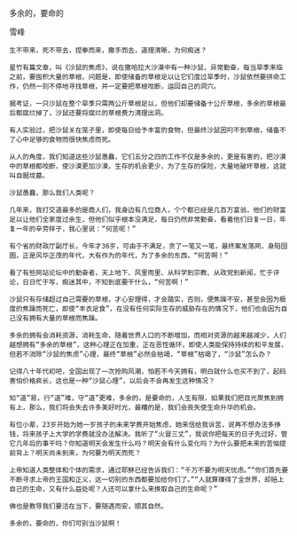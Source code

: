 多余的，要命的

雪峰


    生不带来，死不带去，捏拳而来，撒手而去，道理清晰，为何痴迷？

    星竹有篇文章，叫《沙鼠的焦虑》，说在撒哈拉大沙漠中有一种沙鼠，异常勤奋，每当旱季来临之前，要囤积大量的草根，问题是，即使储备的草根足以让它们度过旱季时，沙鼠依然要拼命工作，仍然一刻不停地寻找草根，并一定要把草根咬断，运回自己的洞穴。

    据考证，一只沙鼠在整个旱季只需两公斤草根足以，但他们却要储备十公斤草根，多余的草根最后都腐烂掉了，沙鼠还要将腐烂的草根费力清理出洞。

    有人实验过，把沙鼠关在笼子里，即使每日给予丰富的食物，但最终沙鼠因叼不到草根，储备不了心中足够的食物而很快焦虑而死。

    从人的角度，我们知道这些沙鼠愚蠢，它们五分之四的工作不仅是多余的，更是有害的，把沙漠中的草根都咬断，使沙漠更加沙漠，生存的机会更少，为了生存的保险，大量地破坏草根，这就叫自掘坟墓。

    沙鼠愚蠢，那么我们人类呢？

    几年来，我打交道最多的是商人们，我身边有几位商人，个个都已经是几百万富翁，他们的财富足以让他们全家度过余生，但他们似乎根本没满足，每日仍然非常勤奋，看着他们日复一日，年复一年的辛劳样子，我心里说：“何苦呢！”

    有个省的财政厅副厅长，今年才36岁，可由于不满足，贪了一笔又一笔，最终案发落网，身陷囹圄，正是风华正茂的年代，大有作为的年代，为了多余的东西，“何苦啊！”

    看了有些网站论坛中的勤奋者，天上地下、风里雨里、从科学到宗教、从政党到新闻，忙于评论，日日忙于写，痴迷其中，不知到底要干什么，“何苦啊！”

    沙鼠只有存储超过自己需要的草根，才心安理得，才会踏实，否则，便焦躁不安，甚至会因为极度的焦躁而死亡，即使“丰衣足食”，在没有任何实际生存的威胁存在的情况下，他们也会因为自己没有拥有大量的草根而焦躁。

    多余的拥有会消耗资源，消耗生命，随着世界人口的不断增加，而相对资源的越来越减少，人们越想拥有“多余的草根”，这种心理正在加重，正在恶性循环，即使人类能保持持续的和平发展，但若不消除“沙鼠的焦虑”心理，最终“草根”必然会枯竭，“草根”枯竭了，“沙鼠”怎么办？

    记得八十年代初吧，全国出现了一次抢购风潮，怕若不今天拥有，明白就什么也买不到了，起码害怕价格疯长，这也是一种“沙鼠心理”，以后会不会再发生这种情况？

    知“道”易，行“道”难，守“道”更难，多余的，是要命的，人生有限，如果我们把目光聚焦到拥有上，那么，我们将会失去许多美好时光，最糟的是，我们会丧失使生命升华的机会。

    有位小辈，23岁开始为她一岁孩子的未来学费开始焦虑，她来信给我诉苦，说再不想办法多挣钱，将来孩子上大学的学费就没办法解决。我听了“火冒三丈”，我说你把每天的日子先过好，管它几年后的事干吗？你知道明天会发生什么吗？明天会有什么变化吗？为什么要把未来的苦恼提前背上？明天尚未到来，为何要为明天而死？

    上帝知道人类整体和个体的需求，通过耶稣已经告诉我们：“千万不要为明天忧虑。”“你们首先要不断寻求上帝的王国和正义，这一切别的东西都要加给你们了。”“人就算赚得了全世界，却赔上自己的生命，又有什么益处呢？人还可以拿什么来换取自己的生命呢？”

    佛也是教导我们要活在当下，要随遇而安，顺其自然。

    多余的，要命的，你们可别当沙鼠啊！



